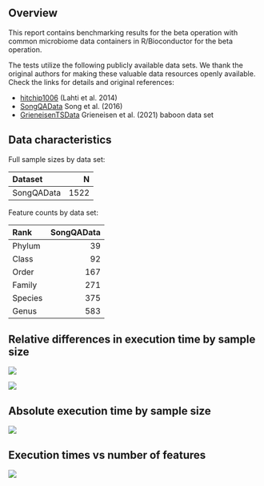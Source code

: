 Overview
--------

This report contains benchmarking results for the beta operation with
common microbiome data containers in R/Bioconductor for the beta
operation.

The tests utilize the following publicly available data sets. We thank
the original authors for making these valuable data resources openly
available. Check the links for details and original references:

-   [hitchip1006](https://github.com/microbiome/miaTime/blob/master/R/data.R)
    (Lahti et al. 2014)
-   [SongQAData](https://microbiome.github.io/microbiomeDataSets/reference/SongQAData.html)
    Song et al. (2016)
-   [GrieneisenTSData](https://microbiome.github.io/microbiomeDataSets/reference/GrieneisenTSData.html)
    Grieneisen et al. (2021) baboon data set

Data characteristics
--------------------

Full sample sizes by data set:

<table>
<thead>
<tr class="header">
<th style="text-align: left;">Dataset</th>
<th style="text-align: right;">N</th>
</tr>
</thead>
<tbody>
<tr class="odd">
<td style="text-align: left;">SongQAData</td>
<td style="text-align: right;">1522</td>
</tr>
</tbody>
</table>

Feature counts by data set:

<table>
<thead>
<tr class="header">
<th style="text-align: left;">Rank</th>
<th style="text-align: right;">SongQAData</th>
</tr>
</thead>
<tbody>
<tr class="odd">
<td style="text-align: left;">Phylum</td>
<td style="text-align: right;">39</td>
</tr>
<tr class="even">
<td style="text-align: left;">Class</td>
<td style="text-align: right;">92</td>
</tr>
<tr class="odd">
<td style="text-align: left;">Order</td>
<td style="text-align: right;">167</td>
</tr>
<tr class="even">
<td style="text-align: left;">Family</td>
<td style="text-align: right;">271</td>
</tr>
<tr class="odd">
<td style="text-align: left;">Species</td>
<td style="text-align: right;">375</td>
</tr>
<tr class="even">
<td style="text-align: left;">Genus</td>
<td style="text-align: right;">583</td>
</tr>
</tbody>
</table>

Relative differences in execution time by sample size
-----------------------------------------------------

![](figs/whichmethod_first_ratio.png)

![](figs/whichmethod_second_ratio.png)

Absolute execution time by sample size
--------------------------------------

![](figs/whichmethod_abs_by_time.png)

Execution times vs number of features
-------------------------------------

![](figs/whichmethod_multi_ex_time.png)
